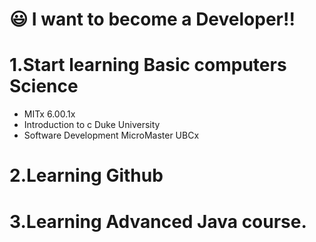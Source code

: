 # 😃 I want to become a Developer!!
# 1.Start learning Basic computers Science
  - MITx 6.00.1x
  - Introduction to c Duke University
  - Software Development MicroMaster UBCx
# 2.Learning Github
# 3.Learning Advanced Java course.

